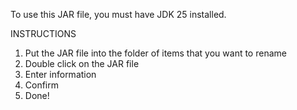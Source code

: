 To use this JAR file, you must have JDK 25 installed.

INSTRUCTIONS
1. Put the JAR file into the folder of items that you want to rename
2. Double click on the JAR file
3. Enter information
4. Confirm
5. Done!
